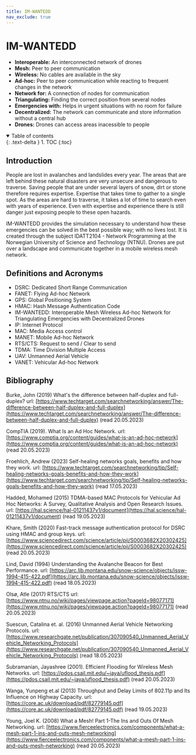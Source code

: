 ```yaml
---
title: IM-WANTEDD
nav_exclude: true
---
```


# IM-WANTEDD

- **Interoperable:** An interconnected network of drones
- **Mesh:** Peer to peer communication 
- **Wireless:** No cables are available in the sky
- **Ad-hoc:** Peer to peer communication while reacting to frequent changes in the network
- **Network for:** A connection of nodes for communication
- **Triangulating:** Finding the correct position from several nodes
- **Emergencies with:** Helps in urgent situations with no room for failure
- **Decentralized:** The network can communicate and store information without a central hub
- **Drones:** Drones can access areas inacessible to people


<details open markdown="block">
  <summary>
    Table of contents
  </summary>
  {: .text-delta }
1. TOC
{:toc}
</details>


## Introduction

People are lost in avalanches and landslides every year. The areas that are left behind these natural disasters are very unsecure and dangerous to traverse. Saving people that are under several layers of snow, dirt or stone therefore requires expertise. Expertise that takes time to gather to a single spot. As the areas are hard to traverse, it takes a lot of time to search even with years of experience. Even with expertise and experience there is still danger just exposing people to these open hazards.

IM-WANTEDD provides the simulation necessary to understand how these emergencies can be solved in the best possible way; with no lives lost. It is created through the subject IDATT2104 - Network Programming at the Norwegian University of Science and Technology (NTNU). Drones are put over a landscape and communicate together in a mobile wireless mesh network.

## Definitions and Acronyms
- DSRC: Dedicated Short Range Communication
- FANET: Flying Ad-hoc Network
- GPS: Global Positioning System
- HMAC: Hash Message Authentication Code
- IM-WANTEDD: Interoperable Mesh Wireless Ad-hoc Network for Triangulating Emergencies with Decentralized Drones
- IP: Internet Protocol
- MAC: Media Access control
- MANET: Mobile Ad-hoc Network
- RTS/CTS: Request to send / Clear to send
- TDMA: Time Division Multiple Access
- UAV: Unmanned Aerial Vehicle
- VANET: Vehicular Ad-hoc Network

## Bibliography

Burke, John (2019) What's the difference between half-duplex and full-duplex? url: [https://www.techtarget.com/searchnetworking/answer/The-difference-between-half-duplex-and-full-duplex](https://www.techtarget.com/searchnetworking/answer/The-difference-between-half-duplex-and-full-duplex) (read 20.05.2023)

CompTIA (2019). What Is an Ad Hoc Network. url: [https://www.comptia.org/content/guides/what-is-an-ad-hoc-network](https://www.comptia.org/content/guides/what-is-an-ad-hoc-network) (read 20.05.2023)

Froehlich, Andrew (2023) Self-healing networks goals, benefits and how they work. url: [https://www.techtarget.com/searchnetworking/tip/Self-healing-networks-goals-benefits-and-how-they-work](https://www.techtarget.com/searchnetworking/tip/Self-healing-networks-goals-benefits-and-how-they-work) (read 17.05.2023)

Hadded, Mohamed (2015) TDMA-based MAC Protocols for Vehicular Ad Hoc
Networks: A Survey, Qualitative Analysis and Open
Research Issues. url: [https://hal.science/hal-01211437v1/document](https://hal.science/hal-01211437v1/document) (read 19.05.2023)

Khare, Smith (2020) Fast-track message authentication protocol for DSRC using HMAC and group keys. url: [https://www.sciencedirect.com/science/article/pii/S0003682X20302425](https://www.sciencedirect.com/science/article/pii/S0003682X20302425) (read 20.05.2023)

Lind, David (1994) Understanding the Avalanche Beacon for Best Performance. url: [https://arc.lib.montana.edu/snow-science/objects/issw-1994-415-422.pdf](https://arc.lib.montana.edu/snow-science/objects/issw-1994-415-422.pdf) (read 18.05.2023)

Olsø, Atle (2017) RTS/CTS url: [https://www.ntnu.no/wiki/pages/viewpage.action?pageId=98077171](https://www.ntnu.no/wiki/pages/viewpage.action?pageId=98077171) (read 20.05.2023)

Suescun, Catalina et. al. (2016) Unmanned Aerial Vehicle Networking Protocols. url: [https://www.researchgate.net/publication/307090540_Unmanned_Aerial_Vehicle_Networking_Protocols](https://www.researchgate.net/publication/307090540_Unmanned_Aerial_Vehicle_Networking_Protocols) (read 18.05.2023)

Subramanian, Jayashree (2001). Efficient Flooding for Wireless Mesh Networks. url: [https://pdos.csail.mit.edu/~jaya/uflood_thesis.pdf](https://pdos.csail.mit.edu/~jaya/uflood_thesis.pdf) (read 20.05.2023)

Wanga, Yunpeng et.al (2013) Throughput and Delay Limits of 802.11p and Its Influence on Highway Capacity. url: [https://core.ac.uk/download/pdf/82779145.pdf](https://core.ac.uk/download/pdf/82779145.pdf) (read 19.05.2023)

Young, Joel K. (2008) What a Mesh! Part 1-The Ins and Outs Of Mesh Networking. url: [https://www.fierceelectronics.com/components/what-a-mesh-part-1-ins-and-outs-mesh-networking](https://www.fierceelectronics.com/components/what-a-mesh-part-1-ins-and-outs-mesh-networking) (read 20.05.2023)

